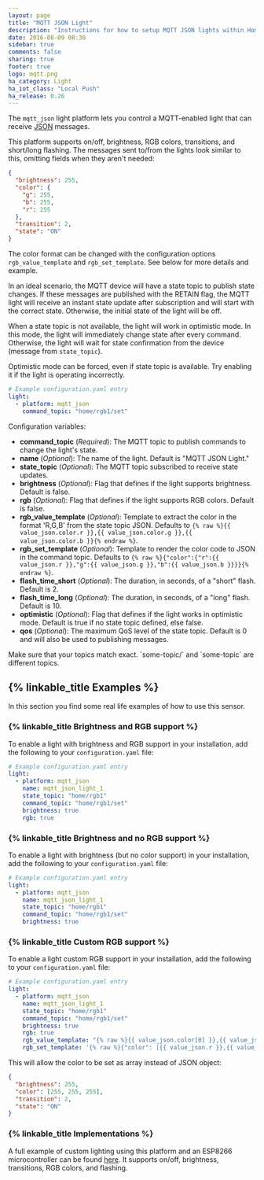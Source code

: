 ```yaml
---
layout: page
title: "MQTT JSON Light"
description: "Instructions for how to setup MQTT JSON lights within Home Assistant."
date: 2016-08-09 08:30
sidebar: true
comments: false
sharing: true
footer: true
logo: mqtt.png
ha_category: Light
ha_iot_class: "Local Push"
ha_release: 0.26
---
```



The `mqtt_json` light platform lets you control a MQTT-enabled light that can receive [JSON](https://en.wikipedia.org/wiki/JSON) messages.

This platform supports on/off, brightness, RGB colors, transitions, and short/long flashing. The messages sent to/from the lights look similar to this, omitting fields when they aren't needed:

```json
{
  "brightness": 255,
  "color": {
    "g": 255,
    "b": 255,
    "r": 255
  },
  "transition": 2,
  "state": "ON"
}
```

The color format can be changed with the configuration options `rgb_value_template` and `rgb_set_template`. See below for more details and example.


In an ideal scenario, the MQTT device will have a state topic to publish state changes. If these messages are published with the RETAIN flag, the MQTT light will receive an instant state update after subscription and will start with the correct state. Otherwise, the initial state of the light will be off.

When a state topic is not available, the light will work in optimistic mode. In this mode, the light will immediately change state after every command. Otherwise, the light will wait for state confirmation from the device (message from `state_topic`).

Optimistic mode can be forced, even if state topic is available. Try enabling it if the light is operating incorrectly.

```yaml
# Example configuration.yaml entry
light:
  - platform: mqtt_json
    command_topic: "home/rgb1/set"
```

Configuration variables:

- **command_topic** (*Required*): The MQTT topic to publish commands to change the light's state.
- **name** (*Optional*): The name of the light. Default is "MQTT JSON Light."
- **state_topic** (*Optional*): The MQTT topic subscribed to receive state updates.
- **brightness** (*Optional*): Flag that defines if the light supports brightness. Default is false.
- **rgb** (*Optional*): Flag that defines if the light supports RGB colors. Default is false.
- **rgb_value_template** (*Optional*): Template to extract the color in the format 'R,G,B' from the state topic JSON. Defaults to `{% raw %}{{ value_json.color.r }},{{ value_json.color.g }},{{ value_json.color.b }}{% endraw %}`.
- **rgb_set_template** (*Optional*): Template to render the color code to JSON in the command topic. Defaults to `{% raw %}{"color":{"r":{{ value_json.r }},"g":{{ value_json.g }},"b":{{ value_json.b }}}}{% endraw %}`.
- **flash_time_short** (*Optional*): The duration, in seconds, of a "short" flash. Default is 2.
- **flash_time_long** (*Optional*): The duration, in seconds, of a "long" flash. Default is 10.
- **optimistic** (*Optional*): Flag that defines if the light works in optimistic mode. Default is true if no state topic defined, else false.
- **qos** (*Optional*): The maximum QoS level of the state topic. Default is 0 and will also be used to publishing messages.

<p class='note warning'>
  Make sure that your topics match exact. `some-topic/` and `some-topic` are different topics.
</p>

## {% linkable_title Examples %}

In this section you find some real life examples of how to use this sensor.

### {% linkable_title Brightness and RGB support %}

To enable a light with brightness and RGB support in your installation, add the following to your `configuration.yaml` file:

```yaml
# Example configuration.yaml entry
light:
  - platform: mqtt_json
    name: mqtt_json_light_1
    state_topic: "home/rgb1"
    command_topic: "home/rgb1/set"
    brightness: true
    rgb: true
```

### {% linkable_title Brightness and no RGB support %}

To enable a light with brightness (but no color support) in your installation, add the following to your `configuration.yaml` file:

```yaml
# Example configuration.yaml entry
light:
  - platform: mqtt_json
    name: mqtt_json_light_1
    state_topic: "home/rgb1"
    command_topic: "home/rgb1/set"
    brightness: true
```

### {% linkable_title Custom RGB support %}

To enable a light custom RGB support in your installation, add the following to your `configuration.yaml` file:

```yaml
# Example configuration.yaml entry
light:
  - platform: mqtt_json
    name: mqtt_json_light_1
    state_topic: "home/rgb1"
    command_topic: "home/rgb1/set"
    brightness: true
    rgb: true
    rgb_value_template: "{% raw %}{{ value_json.color[0] }},{{ value_json.color[1] }},{{ value_json.color[2] }}{% endraw %}"
    rgb_set_template: '{% raw %}{"color": [{{ value_json.r }},{{ value_json.g}},{{ value_json.b }}]}{% endraw %}'
```

This will allow the color to be set as array instead of JSON object:

```json
{
  "brightness": 255,
  "color": [255, 255, 255],
  "transition": 2,
  "state": "ON"
}
```

### {% linkable_title Implementations %}

A full example of custom lighting using this platform and an ESP8266 microcontroller can be found [here](https://github.com/corbanmailloux/esp-mqtt-rgb-led). It supports on/off, brightness, transitions, RGB colors, and flashing.

